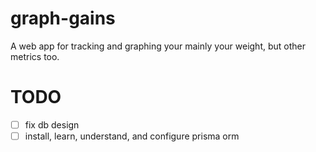 # graph-gains
A web app for tracking and graphing your mainly your weight, but other metrics too.

# TODO
- [ ] fix db design
- [ ] install, learn, understand, and configure prisma orm
